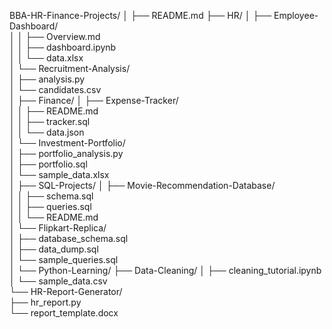 BBA-HR-Finance-Projects/
│
├── README.md
├── HR/
│   ├── Employee-Dashboard/  
│   │   ├── Overview.md  
│   │   ├── dashboard.ipynb  
│   │   └── data.xlsx  
│   └── Recruitment-Analysis/  
│       ├── analysis.py  
│       └── candidates.csv  
│
├── Finance/
│   ├── Expense-Tracker/  
│   │   ├── README.md  
│   │   ├── tracker.sql  
│   │   └── data.json  
│   └── Investment-Portfolio/  
│       ├── portfolio_analysis.py  
│       ├── portfolio.sql  
│       └── sample_data.xlsx  
│
├── SQL-Projects/
│   ├── Movie-Recommendation-Database/  
│   │   ├── schema.sql  
│   │   ├── queries.sql  
│   │   └── README.md  
│   └── Flipkart-Replica/  
│       ├── database_schema.sql  
│       ├── data_dump.sql  
│       └── sample_queries.sql  
│
└── Python-Learning/
    ├── Data-Cleaning/
    │   ├── cleaning_tutorial.ipynb  
    │   └── sample_data.csv  
    └── HR-Report-Generator/  
        ├── hr_report.py  
        └── report_template.docx
